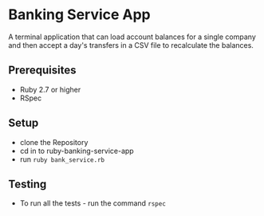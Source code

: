 # Banking Service App
A terminal application that can load account balances for a single company and then accept a day's transfers in a CSV file
to recalculate the balances.

## Prerequisites
- Ruby 2.7 or higher
- RSpec 

## Setup
- clone the Repository
- cd in to ruby-banking-service-app
- run `ruby bank_service.rb`
  
## Testing
- To run all the tests - run the command `rspec`

